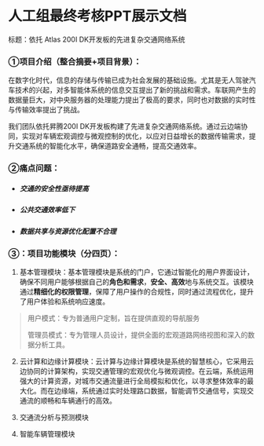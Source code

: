 # 人工组最终考核PPT展示文档

标题：依托 Atlas 200I DK开发板的先进复杂交通网络系统



### ①项目介绍（整合摘要+项目背景）：

在数字化时代，信息的存储与传输已成为社会发展的基础设施。尤其是无人驾驶汽车技术的兴起，对多智能体系统的信息交互提出了新的挑战和需求。车联网产生的数据量巨大，对中央服务器的处理能力提出了极高的要求，同时也对数据的实时性与传输效率提出了挑战。

我们团队依托昇腾200I DK开发板构建了先进复杂交通网络系统。通过云边端协同，实现对车辆宏观调控与微观控制的优化，以应对日益增长的数据传输需求，提升交通系统的智能化水平，确保道路安全通畅，提高交通效率。



### ②痛点问题：

- ##### 交通的安全性亟待提高

- ##### 公共交通效率低下

- ##### 数据共享与资源优化配置不合理



### ③：项目功能模块（分四页）：

1.  基本管理模块：基本管理模块是系统的门户，它通过智能化的用户界面设计，确保不同用户能够根据自己的**角色和需求**，**安全、高效**地与系统交互。该模块通过**精细化的权限管理**，保障了用户操作的合规性，同时通过流程优化，提升了用户体验和系统响应速度。

> 用户模式：专为普通用户定制，旨在提供直观的导航服务
>
> 管理员模式：专为管理人员设计，提供全面的宏观道路网络视图和深入的数据分析工具。



2. 云计算和边缘计算模块：云计算与边缘计算模块是系统的智慧核心，它采用云边协同的计算架构，实现交通管理的宏观优化与微观调控。在云端，系统运用强大的计算资源，对城市交通流量进行全局模拟和优化，以寻求整体效率的最大化。而在边缘端，系统通过实时处理路口数据，智能调节交通信号，实现交通流的顺畅和车辆通行的高效。

1. 交通流分析与预测模块
2. 智能车辆管理模块